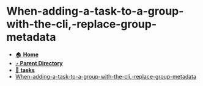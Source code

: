 # When-adding-a-task-to-a-group-with-the-cli,-replace-group-metadata
- [:house: **Home**](/README)
- [:arrow_heading_up: **Parent Directory**](/notes/archive/backlog/stories/_index.md)
- [:file_folder: **tasks**](tasks/_index.md)
- [When-adding-a-task-to-a-group-with-the-cli,-replace-group-metadata](When-adding-a-task-to-a-group-with-the-cli,-replace-group-metadata.md)
